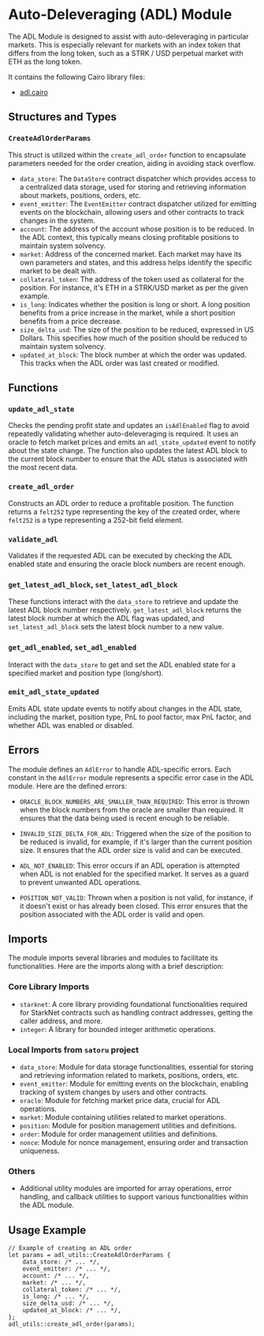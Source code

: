 # Auto-Deleveraging (ADL) Module

The ADL Module is designed to assist with auto-deleveraging in particular markets. This is especially relevant for markets with an index token that differs from the long token, such as a STRK / USD perpetual market with ETH as the long token.

It contains the following Cairo library files:

- [adl.cairo](https://github.com/keep-starknet-strange/satoru/blob/main/src/adl/adl_utils.cairo)

## Structures and Types

### `CreateAdlOrderParams`

This struct is utilized within the `create_adl_order` function to encapsulate parameters needed for the order creation, aiding in avoiding stack overflow.

- `data_store`: The `DataStore` contract dispatcher which provides access to a centralized data storage, used for storing and retrieving information about markets, positions, orders, etc.
- `event_emitter`: The `EventEmitter` contract dispatcher utilized for emitting events on the blockchain, allowing users and other contracts to track changes in the system.
- `account`: The address of the account whose position is to be reduced. In the ADL context, this typically means closing profitable positions to maintain system solvency.
- `market`: Address of the concerned market. Each market may have its own parameters and states, and this address helps identify the specific market to be dealt with.
- `collateral_token`: The address of the token used as collateral for the position. For instance, it's ETH in a STRK/USD market as per the given example.
- `is_long`: Indicates whether the position is long or short. A long position benefits from a price increase in the market, while a short position benefits from a price decrease.
- `size_delta_usd`: The size of the position to be reduced, expressed in US Dollars. This specifies how much of the position should be reduced to maintain system solvency.
- `updated_at_block`: The block number at which the order was updated. This tracks when the ADL order was last created or modified.


## Functions

### `update_adl_state`

Checks the pending profit state and updates an `isAdlEnabled` flag to avoid repeatedly validating whether auto-deleveraging is required. It uses an oracle to fetch market prices and emits an `adl_state_updated` event to notify about the state change. The function also updates the latest ADL block to the current block number to ensure that the ADL status is associated with the most recent data.

### `create_adl_order`

Constructs an ADL order to reduce a profitable position. The function returns a `felt252` type representing the key of the created order, where `felt252` is a type representing a 252-bit field element.

### `validate_adl`

Validates if the requested ADL can be executed by checking the ADL enabled state and ensuring the oracle block numbers are recent enough.

### `get_latest_adl_block`, `set_latest_adl_block`

These functions interact with the `data_store` to retrieve and update the latest ADL block number respectively. `get_latest_adl_block` returns the latest block number at which the ADL flag was updated, and `set_latest_adl_block` sets the latest block number to a new value.

### `get_adl_enabled`, `set_adl_enabled`

Interact with the `data_store` to get and set the ADL enabled state for a specified market and position type (long/short).

### `emit_adl_state_updated`

Emits ADL state update events to notify about changes in the ADL state, including the market, position type, PnL to pool factor, max PnL factor, and whether ADL was enabled or disabled.


## Errors

The module defines an `AdlError` to handle ADL-specific errors. Each constant in the `AdlError` module represents a specific error case in the ADL module. Here are the defined errors:

- `ORACLE_BLOCK_NUMBERS_ARE_SMALLER_THAN_REQUIRED`: This error is thrown when the block numbers from the oracle are smaller than required. It ensures that the data being used is recent enough to be reliable.
  
- `INVALID_SIZE_DELTA_FOR_ADL`: Triggered when the size of the position to be reduced is invalid, for example, if it's larger than the current position size. It ensures that the ADL order size is valid and can be executed.

- `ADL_NOT_ENABLED`: This error occurs if an ADL operation is attempted when ADL is not enabled for the specified market. It serves as a guard to prevent unwanted ADL operations.

- `POSITION_NOT_VALID`: Thrown when a position is not valid, for instance, if it doesn't exist or has already been closed. This error ensures that the position associated with the ADL order is valid and open.


## Imports

The module imports several libraries and modules to facilitate its functionalities. Here are the imports along with a brief description:

### Core Library Imports
- `starknet`: A core library providing foundational functionalities required for StarkNet contracts such as handling contract addresses, getting the caller address, and more.
- `integer`: A library for bounded integer arithmetic operations.

### Local Imports from `satoru` project
- `data_store`: Module for data storage functionalities, essential for storing and retrieving information related to markets, positions, orders, etc.
- `event_emitter`: Module for emitting events on the blockchain, enabling tracking of system changes by users and other contracts.
- `oracle`: Module for fetching market price data, crucial for ADL operations.
- `market`: Module containing utilities related to market operations.
- `position`: Module for position management utilities and definitions.
- `order`: Module for order management utilities and definitions.
- `nonce`: Module for nonce management, ensuring order and transaction uniqueness.

### Others
- Additional utility modules are imported for array operations, error handling, and callback utilities to support various functionalities within the ADL module.


## Usage Example

```cairo
// Example of creating an ADL order
let params = adl_utils::CreateAdlOrderParams {
    data_store: /* ... */,
    event_emitter: /* ... */,
    account: /* ... */,
    market: /* ... */,
    collateral_token: /* ... */,
    is_long: /* ... */,
    size_delta_usd: /* ... */,
    updated_at_block: /* ... */,
};
adl_utils::create_adl_order(params);